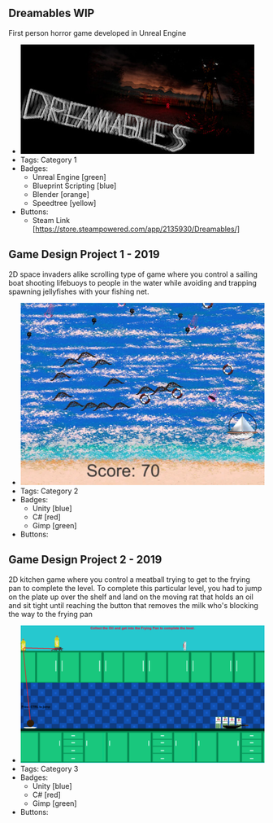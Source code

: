 ## Dreamables WIP
First person horror game developed in Unreal Engine
- ![DreamablesHeader](../assets/header.jpg)
- Tags: Category 1
- Badges:
  - Unreal Engine [green]
  - Blueprint Scripting [blue]
  - Blender [orange]
  - Speedtree [yellow]
- Buttons:
  - Steam Link [https://store.steampowered.com/app/2135930/Dreamables/]

## Game Design Project 1 - 2019
2D space invaders alike scrolling type of game where you control a sailing boat shooting lifebuoys to people in the water while avoiding and trapping spawning jellyfishes with your fishing net.
- ![600x200](../assets/beachon.PNG)
- Tags: Category 2
- Badges:
  - Unity [blue]
  - C# [red]
  - Gimp [green]
- Buttons:
  

## Game Design Project 2 - 2019
2D kitchen game where you control a meatball trying to get to the frying pan to complete the level. To complete this particular level, you had to jump on the plate up over the shelf and land on the moving rat that holds an oil and sit tight until reaching the button that removes the milk who's blocking the way to the frying pan
- ![600x200](../assets/Kitchengame.png)
- Tags: Category 3
- Badges:
  - Unity [blue]
  - C# [red]
  - Gimp [green]
- Buttons:
 